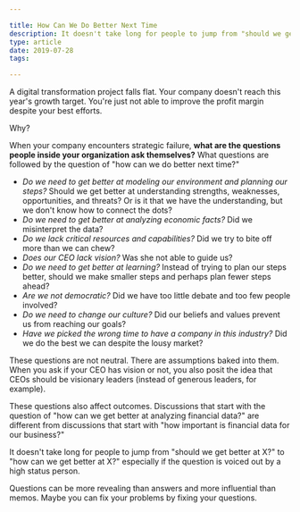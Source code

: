 ```yaml
---

title: How Can We Do Better Next Time
description: It doesn't take long for people to jump from "should we get better at X?" to "how can we get better at X?"
type: article
date: 2019-07-28
tags:

---
```


A digital transformation project falls flat. Your company doesn't reach this year's growth target. You're just not able to improve the profit margin despite your best efforts.

Why?

When your company encounters strategic failure, **what are the questions people inside your organization ask themselves?** What questions are followed by the question of "how can we do better next time?"

* *Do we need to get better at modeling our environment and planning our steps?* Should we get better at understanding strengths, weaknesses, opportunities, and threats? Or is it that we have the understanding, but we don't know how to connect the dots?
* *Do we need to get better at analyzing economic facts?* Did we misinterpret the data?
* *Do we lack critical resources and capabilities?* Did we try to bite off more than we can chew?
* *Does our CEO lack vision?* Was she not able to guide us?
* *Do we need to get better at learning?* Instead of trying to plan our steps better, should we make smaller steps and perhaps plan fewer steps ahead?
* *Are we not democratic?* Did we have too little debate and too few people involved?
* *Do we need to change our culture?* Did our beliefs and values prevent us from reaching our goals?
* *Have we picked the wrong time to have a company in this industry?* Did we do the best we can despite the lousy market?

These questions are not neutral. There are assumptions baked into them. When you ask if your CEO has vision or not, you also posit the idea that CEOs should be visionary leaders (instead of generous leaders, for example).

These questions also affect outcomes. Discussions that start with the question of "how can we get better at analyzing financial data?" are different from discussions that start with "how important is financial data for our business?"

It doesn't take long for people to jump from "should we get better at X?" to "how can we get better at X?" especially if the question is voiced out by a high status person.

Questions can be more revealing than answers and more influential than memos. Maybe you can fix your problems by fixing your questions.
